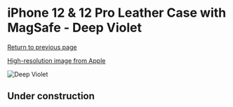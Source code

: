 # iPhone 12 & 12 Pro Leather Case with MagSafe - Deep Violet

[Return to previous page](/iphone_12)

[High-resolution image from Apple](https://store.storeimages.cdn-apple.com/8756/as-images.apple.com/is/MJYR3?wid=4500&hei=4500&fmt=png)

<div style="width: 500px"><img src="/everyphone/MJYR3.png" alt="Deep Violet"></div>

## Under construction
